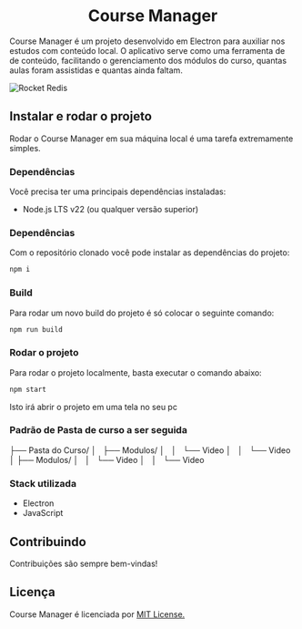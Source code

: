 <h1 align="center">
  Course Manager
</h1>

Course Manager é um projeto desenvolvido em Electron para auxiliar nos estudos com conteúdo local. O aplicativo serve como uma ferramenta de de conteúdo, facilitando o gerenciamento dos módulos do curso, quantas aulas foram assistidas e quantas ainda faltam.


![Rocket Redis](https://ik.imagekit.io/lt1yvcbdq/course-maneger.png?updatedAt=1738929647893)


## Instalar e rodar o projeto

Rodar o  Course Manager em sua máquina local é uma tarefa extremamente simples.

### Dependências

Você precisa ter uma principais dependências instaladas:

- Node.js LTS v22 (ou qualquer versão superior)

### Dependências

Com o repositório clonado você pode instalar as dependências do projeto:

```bash
npm i
```

### Build

Para rodar um novo build do projeto é só colocar o seguinte comando:

```bash
npm run build
```

### Rodar o projeto

Para rodar o projeto localmente, basta executar o comando abaixo:

```bash
npm start
```

Isto irá abrir o projeto em uma tela no seu pc

### Padrão de Pasta de curso a ser seguida 
├── Pasta do Curso/
│   ├── Modulos/
│   │   └── Video
│   │   └── Video
│   ├── Modulos/
│   │   └── Video 
│   │   └── Video  


### Stack utilizada
- Electron 
- JavaScript
  
## Contribuindo
Contribuições são sempre bem-vindas!

## Licença
 Course Manager é licenciada por [MIT License.](https://github.com/betolarbac/course-manager/blob/main/LICENSE)
